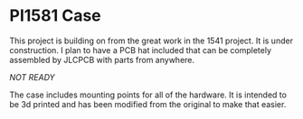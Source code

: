 # PI1581 Case 

This project is building on from the great work in the 1541 project. It is under construction. I plan to have a PCB hat included that can be completely assembled by JLCPCB with parts from anywhere.

_NOT READY_

The case includes mounting points for all of the hardware. It is intended to be 3d printed and has been modified from the original to make that easier.
